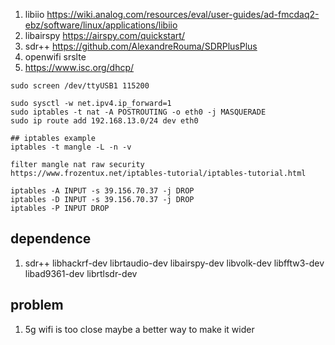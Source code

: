 

1. libiio https://wiki.analog.com/resources/eval/user-guides/ad-fmcdaq2-ebz/software/linux/applications/libiio
2. libairspy https://airspy.com/quickstart/
3. sdr++ https://github.com/AlexandreRouma/SDRPlusPlus
4. openwifi srslte 
5. https://www.isc.org/dhcp/

```
sudo screen /dev/ttyUSB1 115200

sudo sysctl -w net.ipv4.ip_forward=1
sudo iptables -t nat -A POSTROUTING -o eth0 -j MASQUERADE
sudo ip route add 192.168.13.0/24 dev eth0 

## iptables example 
iptables -t mangle -L -n -v

filter mangle nat raw security
https://www.frozentux.net/iptables-tutorial/iptables-tutorial.html

iptables -A INPUT -s 39.156.70.37 -j DROP
iptables -D INPUT -s 39.156.70.37 -j DROP
iptables -P INPUT DROP
```

## dependence 
1. sdr++ libhackrf-dev librtaudio-dev libairspy-dev libvolk-dev libfftw3-dev libad9361-dev librtlsdr-dev

## problem 
1. 5g wifi is too close maybe a better way to make it wider 